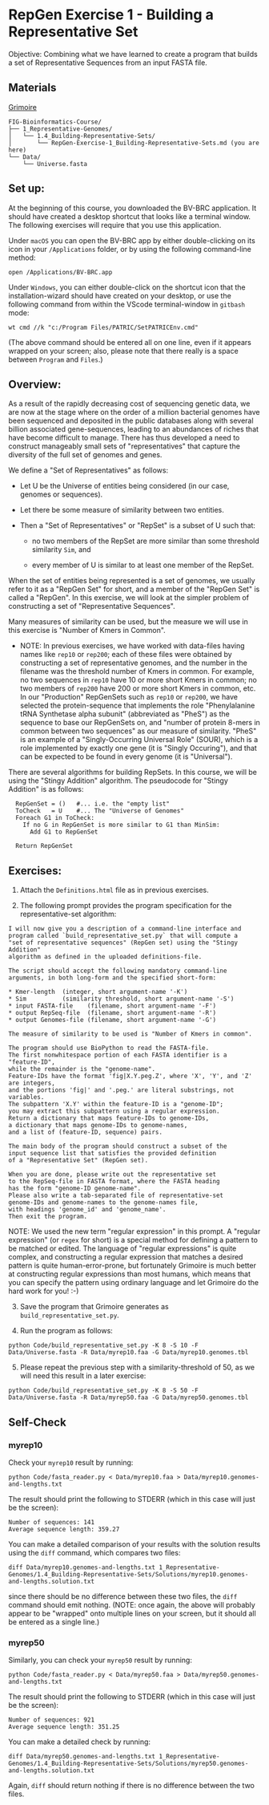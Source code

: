 # RepGen Exercise 1 - Building a Representative Set

Objective: Combining what we have learned to create a program that builds a set of Representative Sequences from an input FASTA file.

## Materials

[Grimoire](https://chat.openai.com/g/g-n7Rs0IK86-grimoire)

```
FIG-Bioinformatics-Course/
├── 1_Representative-Genomes/
│   └── 1.4_Building-Representative-Sets/
│       └── RepGen-Exercise-1_Building-Representative-Sets.md (you are here)
└── Data/
    └── Universe.fasta
```
## Set up:

At the beginning of this course, you downloaded the BV-BRC application. It should have created a desktop shortcut that looks like a terminal window. The following exercises will require that you use this application. 

Under `macOS` you can open the BV-BRC app by either double-clicking on its icon
in your `/Applications` folder, or by using the following command-line method:
```
open /Applications/BV-BRC.app
```

Under `Windows`, you can either double-click on the shortcut icon that the installation-wizard should have created on your desktop, or use the following command from within the VScode terminal-window in `gitbash` mode:
```
wt cmd //k "c:/Program Files/PATRIC/SetPATRICEnv.cmd"
```
(The above command should be entered all on one line, even if it appears wrapped on your screen; also, please note that there really is a space between `Program` and `Files`.)


## Overview:

As a result of the rapidly decreasing cost of sequencing genetic data, we are now at the stage where on the order of a million  bacterial genomes have been sequenced and deposited in the public databases along with several billion associated gene-sequences, leading to an abundances of riches that have become difficult to manage.
There has thus developed a need to construct manageably small sets of "representatives" that capture the diversity of the full set of genomes and genes.

We define a "Set of Representatives" as follows:

* Let U be the Universe of entities being considered (in our case, genomes or sequences).

* Let there be some measure of similarity between two entities.

* Then a "Set of Representatives" or "RepSet" is a subset of U such that:

    - no two members of the RepSet are more similar than some threshold similarity `Sim`, and

    - every member of U is similar to at least one member of the RepSet.

When the set of entities being represented is a set of genomes, we usually refer to it as a "RepGen Set" for short, and a member of the "RepGen Set" is called a "RepGen". In this exercise, we will look at the simpler problem of constructing a set of "Representative Sequences".

Many measures of similarity can be used, but the measure we will use in this exercise is "Number of Kmers in Common". 

* NOTE: In previous exercises, we have worked with data-files having names like `rep10` or `rep200`; each of these files were obtained by constructing a set of representative genomes, and the number in the filename was the threshold number of Kmers in common. For example, no two sequences in `rep10` have 10 or more short Kmers in common; no two members of `rep200` have 200 or more short Kmers in common, etc.
In our "Production" RepGenSets such as `rep10` or `rep200`, we have selected the protein-sequence that implements the role "Phenylalanine tRNA Synthetase alpha subunit" (abbreviated as "PheS") as the sequence to base our RepGenSets on, and "number of protein 8-mers in common between two sequences" as our measure of similarity.
"PheS" is an example of a "Singly-Occurring Universal Role" (SOUR), which is a role implemented by exactly one gene (it is "Singly Occuring"), and that can be expected to be found in every genome (it is "Universal").

There are several algorithms for building RepSets. In this course, we will be using the "Stingy Addition" algorithm. The pseudocode for "Stingy Addition" is as follows:
```
  RepGenSet = ()   #... i.e. the "empty list"
  ToCheck   = U    #... The "Universe of Genomes"
  Foreach G1 in ToCheck:
    If no G in RepGenSet is more similar to G1 than MinSim:
      Add G1 to RepGenSet
            	
  Return RepGenSet
```

## Exercises:

1. Attach the `Definitions.html` file as in previous exercises.

2. The following prompt provides the program specification for the representative-set algorithm:

```
I will now give you a description of a command-line interface and
program called `build_representative_set.py` that will compute a
"set of representative sequences" (RepGen set) using the "Stingy Addition" 
algorithm as defined in the uploaded definitions-file.

The script should accept the following mandatory command-line
arguments, in both long-form and the specified short-form:

* Kmer-length  (integer, short argument-name '-K')
* Sim          (similarity threshold, short argument-name '-S')
* input FASTA-file    (filename, short argument-name '-F')
* output RepSeq-file  (filename, short argument-name '-R')
* output Genomes-file (filename, short argument-name '-G')

The measure of similarity to be used is "Number of Kmers in common".

The program should use BioPython to read the FASTA-file.
The first nonwhitespace portion of each FASTA identifier is a "feature-ID",
while the remainder is the "genome-name".
Feature-IDs have the format 'fig|X.Y.peg.Z', where 'X', 'Y', and 'Z' are integers,
and the portions 'fig|' and '.peg.' are literal substrings, not variables.
The subpattern 'X.Y' within the feature-ID is a "genome-ID";
you may extract this subpattern using a regular expression.
Return a dictionary that maps feature-IDs to genome-IDs,
a dictionary that maps genome-IDs to genome-names,
and a list of (feature-ID, sequence) pairs.

The main body of the program should construct a subset of the
input sequence list that satisfies the provided definition
of a "Representative Set" (RepGen set).

When you are done, please write out the representative set
to the RepSeq-file in FASTA format, where the FASTA heading
has the form "genome-ID genome-name".
Please also write a tab-separated file of representative-set 
genome-IDs and genome-names to the genome-names file,
with headings 'genome_id' and 'genome_name'. 
Then exit the program.
```
NOTE: We used the new term "regular expression" in this prompt.
A "regular expression" (or `regex` for short) is a special method for defining a pattern to be matched or edited.
The language of "regular expressions" is quite complex, and constructing a regular expression that matches a desired pattern is quite human-error-prone, but fortunately Grimoire is much better at constructing regular expressions than most humans, which means that you can specify the pattern using ordinary language and let Grimoire do the hard work for you! :-)

3. Save the program that Grimoire generates as `build_representative_set.py`.

4. Run the program as follows:

```
python Code/build_representative_set.py -K 8 -S 10 -F Data/Universe.fasta -R Data/myrep10.faa -G Data/myrep10.genomes.tbl
```

5. Please repeat the previous step with a similarity-threshold of 50,
as we will need this result in a later exercise:

```
python Code/build_representative_set.py -K 8 -S 50 -F Data/Universe.fasta -R Data/myrep50.faa -G Data/myrep50.genomes.tbl
```

## Self-Check

### myrep10

Check your `myrep10` result by running:
```
python Code/fasta_reader.py < Data/myrep10.faa > Data/myrep10.genomes-and-lengths.txt
```
The result should print the following to STDERR (which in this case will just be the screen):
```
Number of sequences: 141
Average sequence length: 359.27
```
You can make a detailed comparison of your results with the solution results using the `diff` command, which compares two files:
```
diff Data/myrep10.genomes-and-lengths.txt 1_Representative-Genomes/1.4_Building-Representative-Sets/Solutions/myrep10.genomes-and-lengths.solution.txt
```
since there should be no difference between these two files, the `diff` command should emit nothing. (NOTE: once again, the above will probably appear to be "wrapped" onto multiple lines on your screen, but it should all be entered as a single line.)

### myrep50

Similarly, you can check your `myrep50` result by running:
```
python Code/fasta_reader.py < Data/myrep50.faa > Data/myrep50.genomes-and-lengths.txt
```
The result should print the following to STDERR (which in this case will just be the screen):
```
Number of sequences: 921
Average sequence length: 351.25
```
You can make a detailed check by running:
```
diff Data/myrep50.genomes-and-lengths.txt 1_Representative-Genomes/1.4_Building-Representative-Sets/Solutions/myrep50.genomes-and-lengths.solution.txt
```
Again, `diff` should return nothing if there is no difference between the two files.
